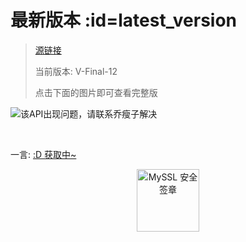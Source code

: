 # 最新版本 :id=latest_version

> [源链接](https://cdn.jsdelivr.net/gh/qiaoshouzi/HeiGeYuan-General-Warehouse@WEB/VNPicture/_img/V-Final-12.jpg)
>
> 当前版本: V-Final-12
>
> 点击下面的图片即可查看完整版

![该API出现问题，请联系乔瘦子解决](https://cdn.jsdelivr.net/gh/qiaoshouzi/HeiGeYuan-General-Warehouse@WEB/VNPicture/_img/V-Final-12.jpg)

<br>
<p id="hitokoto">一言: <a href="#/VNPicture/history_version" id="hitokoto_text" target="blank">:D 获取中~</a></p>
<div title="MySSL 安全签章" id="myssl_seal" onclick="window.open('https://myssl.com/seal/detail?domain=www.heigeyuan.com','MySSL安全签章','height=800,width=470,top=0,right=0,toolbar=no,menubar=no,scrollbars=no,resizable=no,location=no,status=no')" style="text-align: center"><img src="https://sealres.myssl.com/seal/img/1x/seal.svg?domain=www.heigeyuan.com" alt="MySSL 安全签章" style="width: 100px; height: auto; cursor: pointer"></div>